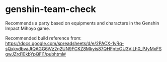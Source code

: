 # genshin-team-check
Recommends a party based on equipments and characters in the Genshin Impact Mihoyo game.

Recommended build reference from: https://docs.google.com/spreadsheets/d/e/2PACX-1vRq-sQxkvdbvaJtQAGG6iVz2q2UN9FCKZ8Mkyis87QHFptcOU3ViLh0_PJyMxFSgwJZrd10kbYpQFl1/pubhtml#
